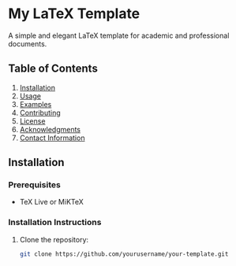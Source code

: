 # My LaTeX Template

A simple and elegant LaTeX template for academic and professional documents.

## Table of Contents
1. [Installation](#installation)
2. [Usage](#usage)
3. [Examples](#examples)
4. [Contributing](#contributing)
5. [License](#license)
6. [Acknowledgments](#acknowledgments)
7. [Contact Information](#contact-information)

## Installation

### Prerequisites
- TeX Live or MiKTeX

### Installation Instructions
1. Clone the repository:
   ```bash
   git clone https://github.com/yourusername/your-template.git
